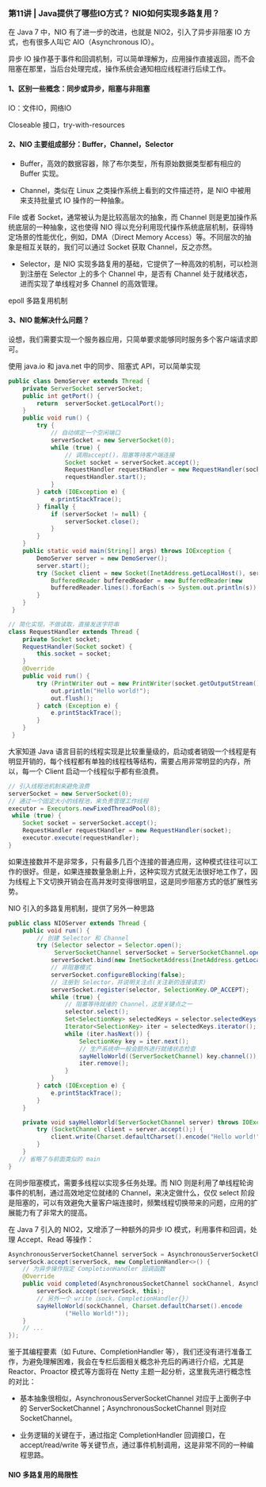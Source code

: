 ### 第11讲 | Java提供了哪些IO方式？ NIO如何实现多路复用？

在 Java 7 中，NIO 有了进一步的改进，也就是 NIO2，引入了异步非阻塞 IO 方式，也有很多人叫它 AIO（Asynchronous IO）。

异步 IO 操作基于事件和回调机制，可以简单理解为，应用操作直接返回，而不会阻塞在那里，当后台处理完成，操作系统会通知相应线程进行后续工作。

#### 1、区别一些概念：同步或异步，阻塞与非阻塞

IO：文件IO，网络IO

Closeable 接口，try-with-resources


#### 2、NIO 主要组成部分：Buffer，Channel，Selector

- Buffer，高效的数据容器，除了布尔类型，所有原始数据类型都有相应的 Buffer 实现。

- Channel，类似在 Linux 之类操作系统上看到的文件描述符，是 NIO 中被用来支持批量式 IO 操作的一种抽象。

File 或者 Socket，通常被认为是比较高层次的抽象，而 Channel 则是更加操作系统底层的一种抽象，这也使得 NIO 得以充分利用现代操作系统底层机制，获得特定场景的性能优化，例如，DMA（Direct Memory Access）等。不同层次的抽象是相互关联的，我们可以通过 Socket 获取 Channel，反之亦然。

- Selector，是 NIO 实现多路复用的基础，它提供了一种高效的机制，可以检测到注册在 Selector 上的多个 Channel 中，是否有 Channel 处于就绪状态，进而实现了单线程对多 Channel 的高效管理。

epoll 多路复用机制

#### 3、NIO 能解决什么问题？

设想，我们需要实现一个服务器应用，只简单要求能够同时服务多个客户端请求即可。

使用 java.io 和 java.net 中的同步、阻塞式 API，可以简单实现
```java
public class DemoServer extends Thread {
    private ServerSocket serverSocket;
    public int getPort() {
        return  serverSocket.getLocalPort();
    }
    public void run() {
        try {
        	// 自动绑定一个空闲端口
            serverSocket = new ServerSocket(0);
            while (true) {
            	// 调用accept()，阻塞等待客户端连接
                Socket socket = serverSocket.accept();
                RequestHandler requestHandler = new RequestHandler(socket);
                requestHandler.start();
            }
        } catch (IOException e) {
            e.printStackTrace();
        } finally {
            if (serverSocket != null) {
                serverSocket.close();
            }
        }
    }
    public static void main(String[] args) throws IOException {
        DemoServer server = new DemoServer();
        server.start();
        try (Socket client = new Socket(InetAddress.getLocalHost(), server.getPort())) {
            BufferedReader bufferedReader = new BufferedReader(new                   InputStreamReader(client.getInputStream()));
            bufferedReader.lines().forEach(s -> System.out.println(s));
        }
    }
 }

// 简化实现，不做读取，直接发送字符串
class RequestHandler extends Thread {
    private Socket socket;
    RequestHandler(Socket socket) {
        this.socket = socket;
    }
    @Override
    public void run() {
        try (PrintWriter out = new PrintWriter(socket.getOutputStream());) {
            out.println("Hello world!");
            out.flush();
        } catch (Exception e) {
            e.printStackTrace();
        }
    }
 }
```

<p>大家知道 Java 语言目前的线程实现是比较重量级的，启动或者销毁一个线程是有明显开销的，每个线程都有单独的线程栈等结构，需要占用非常明显的内存，所以，每一个 Client 启动一个线程似乎都有些浪费。</p>

```java
// 引入线程池机制来避免浪费
serverSocket = new ServerSocket(0);
// 通过一个固定大小的线程池，来负责管理工作线程
executor = Executors.newFixedThreadPool(8);
 while (true) {
    Socket socket = serverSocket.accept();
    RequestHandler requestHandler = new RequestHandler(socket);
    executor.execute(requestHandler);
}
```

<p>如果连接数并不是非常多，只有最多几百个连接的普通应用，这种模式往往可以工作的很好。但是，如果连接数量急剧上升，这种实现方式就无法很好地工作了，因为线程上下文切换开销会在高并发时变得很明显，这是同步阻塞方式的低扩展性劣势。</p>

NIO 引入的多路复用机制，提供了另外一种思路
```java
public class NIOServer extends Thread {
    public void run() {
    	// 创建 Selector 和 Channel
        try (Selector selector = Selector.open();
             ServerSocketChannel serverSocket = ServerSocketChannel.open();) {
            serverSocket.bind(new InetSocketAddress(InetAddress.getLocalHost(), 8888));
            // 非阻塞模式
            serverSocket.configureBlocking(false);
            // 注册到 Selector，并说明关注点(关注新的连接请求)
            serverSocket.register(selector, SelectionKey.OP_ACCEPT);
            while (true) {
            	// 阻塞等待就绪的 Channel，这是关键点之一
                selector.select();
                Set<SelectionKey> selectedKeys = selector.selectedKeys();
                Iterator<SelectionKey> iter = selectedKeys.iterator();
                while (iter.hasNext()) {
                    SelectionKey key = iter.next();
                    // 生产系统中一般会额外进行就绪状态检查
                    sayHelloWorld((ServerSocketChannel) key.channel());
                    iter.remove();
                }
            }
        } catch (IOException e) {
            e.printStackTrace();
        }
    }

    private void sayHelloWorld(ServerSocketChannel server) throws IOException {
        try (SocketChannel client = server.accept();) {          
        	client.write(Charset.defaultCharset().encode("Hello world!"));
        }
    }
   // 省略了与前面类似的 main
}
```

在同步阻塞模式，需要多线程以实现多任务处理。而 NIO 则是利用了单线程轮询事件的机制，通过高效地定位就绪的 Channel，来决定做什么，仅仅 select 阶段是阻塞的，可以有效避免大量客户端连接时，频繁线程切换带来的问题，应用的扩展能力有了非常大的提高。

在 Java 7 引入的 NIO2，又增添了一种额外的异步 IO 模式，利用事件和回调，处理 Accept、Read 等操作：
```java
AsynchronousServerSocketChannel serverSock = AsynchronousServerSocketChannel.open().bind(sockAddr);
serverSock.accept(serverSock, new CompletionHandler<>() { 
	// 为异步操作指定 CompletionHandler 回调函数
    @Override
    public void completed(AsynchronousSocketChannel sockChannel, AsynchronousServerSocketChannel serverSock) {
        serverSock.accept(serverSock, this);
        // 另外一个 write（sock，CompletionHandler{}）
        sayHelloWorld(sockChannel, Charset.defaultCharset().encode
                ("Hello World!"));
    }
    // ...
});
```

<p>鉴于其编程要素（如 Future、CompletionHandler 等），我们还没有进行准备工作，为避免理解困难，我会在专栏后面相关概念补充后的再进行介绍，尤其是 Reactor、Proactor 模式等方面将在 Netty 主题一起分析，这里我先进行概念性的对比：</p>

<ul>
<li>
<p>基本抽象很相似，AsynchronousServerSocketChannel 对应于上面例子中的 ServerSocketChannel；AsynchronousSocketChannel 则对应 SocketChannel。</p>
</li>
<li>
<p>业务逻辑的关键在于，通过指定 CompletionHandler 回调接口，在 accept/read/write 等关键节点，通过事件机制调用，这是非常不同的一种编程思路。</p>
</li>
</ul>


#### NIO 多路复用的局限性
